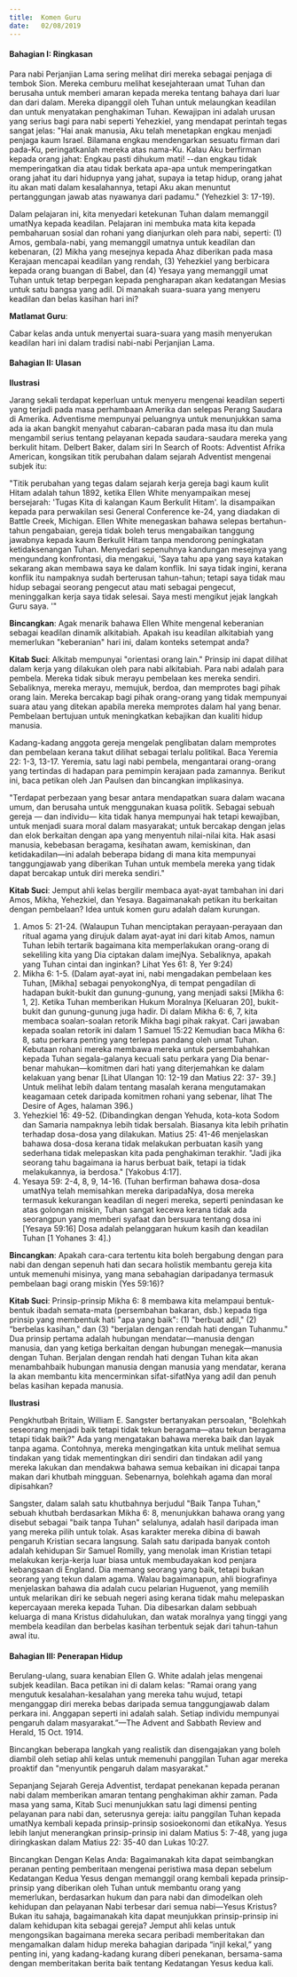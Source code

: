 ```yaml
---
title:  Komen Guru
date:   02/08/2019
---
```


#### Bahagian I: Ringkasan

Para nabi Perjanjian Lama sering melihat diri mereka sebagai penjaga di tembok Sion. Mereka cemburu melihat kesejahteraan umat Tuhan dan berusaha untuk memberi amaran kepada mereka tentang bahaya dari luar dan dari dalam. Mereka dipanggil oleh Tuhan untuk melaungkan keadilan dan untuk menyatakan penghakiman Tuhan. Kewajipan ini adalah urusan yang serius bagi para nabi seperti Yehezkiel, yang mendapat perintah tegas sangat jelas: "Hai anak manusia, Aku telah menetapkan engkau menjadi penjaga kaum Israel. Bilamana engkau mendengarkan sesuatu firman dari pada-Ku, peringatkanlah mereka atas nama-Ku.  Kalau Aku berfirman kepada orang jahat: Engkau pasti dihukum mati! --dan engkau tidak memperingatkan dia atau tidak berkata apa-apa untuk memperingatkan orang jahat itu dari hidupnya yang jahat, supaya ia tetap hidup, orang jahat itu akan mati dalam kesalahannya, tetapi Aku akan menuntut pertanggungan jawab atas nyawanya dari padamu." (Yehezkiel 3: 17-19).

Dalam pelajaran ini, kita menyedari ketekunan Tuhan dalam memanggil umatNya kepada keadilan. Pelajaran ini membuka mata kita kepada pembaharuan sosial dan rohani yang dianjurkan oleh para nabi, seperti: (1) Amos, gembala-nabi, yang memanggil umatnya untuk keadilan dan kebenaran, (2) Mikha yang mesejnya kepada Ahaz diberikan pada masa Kerajaan mencapai keadilan yang rendah, (3) Yehezkiel yang berbicara kepada orang buangan di Babel, dan (4) Yesaya yang memanggil umat Tuhan untuk tetap berpegan kepada pengharapan akan kedatangan Mesias untuk satu bangsa yang adil. Di manakah suara-suara yang menyeru keadilan dan belas kasihan hari ini?

**Matlamat Guru**: 

Cabar kelas anda untuk menyertai suara-suara yang masih menyerukan keadilan hari ini dalam tradisi nabi-nabi Perjanjian Lama.
 
#### Bahagian II: Ulasan

**Ilustrasi**

Jarang sekali terdapat keperluan untuk menyeru mengenai keadilan seperti yang terjadi pada masa perhambaan Amerika dan selepas Perang Saudara di Amerika. Adventisme mempunyai peluangnya untuk menunjukkan sama ada ia akan bangkit menyahut cabaran-cabaran pada masa itu dan mula mengambil serius tentang pelayanan kepada saudara-saudara mereka yang berkulit hitam. Delbert Baker, dalam siri In Search of Roots: Adventist Afrika American, kongsikan titik perubahan dalam sejarah Adventist mengenai subjek itu:

"Titik perubahan yang tegas dalam sejarah kerja gereja bagi kaum kulit Hitam  adalah tahun 1892, ketika Ellen White menyampaikan mesej bersejarah: 'Tugas Kita di kalangan Kaum Berkulit Hitam'. Ia disampaikan kepada para perwakilan sesi General Conference ke-24, yang diadakan di Battle Creek, Michigan. Ellen White menegaskan bahawa selepas bertahun-tahun pengabaian, gereja tidak boleh terus mengabaikan tanggung jawabnya kepada kaum Berkulit Hitam tanpa mendorong peningkatan ketidaksenangan Tuhan. Menyedari sepenuhnya kandungan mesejnya yang mengundang konfrontasi, dia mengakui, 'Saya tahu apa yang saya katakan sekarang akan membawa saya ke dalam konflik. Ini saya tidak ingini, kerana konflik itu nampaknya sudah berterusan tahun-tahun; tetapi saya tidak mau hidup sebagai seorang pengecut atau mati sebagai pengecut, meninggalkan kerja saya tidak selesai. Saya mesti mengikut jejak langkah Guru saya. '"
 
**Bincangkan**: Agak menarik bahawa Ellen White mengenal keberanian sebagai keadilan dinamik alkitabiah. Apakah isu keadilan alkitabiah yang memerlukan "keberanian" hari ini, dalam konteks setempat anda?

**Kitab Suci**: Alkitab mempunyai  "orientasi orang lain." Prinsip ini dapat dilihat dalam kerja yang dilakukan oleh para nabi alkitabiah. Para nabi adalah para pembela. Mereka tidak sibuk merayu pembelaan kes mereka sendiri. Sebaliknya, mereka merayu, memujuk, berdoa, dan memprotes bagi pihak orang lain. Mereka bercakap bagi pihak orang-orang yang tidak mempunyai suara atau yang ditekan apabila mereka memprotes dalam hal yang benar. Pembelaan bertujuan untuk meningkatkan kebajikan dan kualiti hidup manusia.
 
Kadang-kadang anggota gereja mengelak penglibatan dalam memprotes dan pembelaan kerana takut dilihat sebagai terlalu politikal. Baca Yeremia 22: 1-3, 13-17. Yeremia, satu lagi nabi pembela, mengantarai orang-orang yang tertindas di hadapan para pemimpin kerajaan pada zamannya. Berikut ini, baca petikan oleh Jan Paulsen dan bincangkan implikasinya.

"Terdapat perbezaan yang besar antara mendapatkan suara dalam wacana umum, dan berusaha untuk menggunakan kuasa politik. Sebagai sebuah gereja — dan individu— kita  tidak hanya mempunyai hak tetapi kewajiban, untuk menjadi suara moral dalam masyarakat; untuk bercakap dengan jelas dan elok berkaitan dengan apa yang menyentuh nilai-nilai kita. Hak asasi manusia, kebebasan beragama, kesihatan awam, kemiskinan, dan ketidakadilan—ini  adalah beberapa bidang di mana kita mempunyai tanggungjawab yang diberikan Tuhan untuk membela mereka yang tidak dapat bercakap untuk diri mereka sendiri." 

**Kitab Suci**: Jemput ahli kelas bergilir membaca ayat-ayat tambahan ini dari Amos, Mikha, Yehezkiel, dan Yesaya. Bagaimanakah petikan itu berkaitan dengan pembelaan? Idea untuk komen guru adalah dalam kurungan.

1. Amos 5: 21-24. (Walaupun Tuhan menciptakan perayaan-perayaan dan ritual agama yang dirujuk dalam ayat-ayat ini  dari kitab Amos, namun Tuhan lebih tertarik  bagaimana kita memperlakukan orang-orang di sekeliling kita yang Dia ciptakan dalam imejNya. Sebaliknya, apakah yang Tuhan cintai dan inginkan? Lihat Yes 61: 8, Yer 9:24)
2. Mikha 6: 1-5. (Dalam ayat-ayat ini, nabi mengadakan pembelaan kes Tuhan, [Mikha] sebagai penyokongNya, di tempat pengadilan di hadapan bukit-bukit dan gunung-gunung, yang menjadi saksi [Mikha 6: 1, 2]. Ketika Tuhan memberikan Hukum Moralnya [Keluaran 20], bukit-bukit dan gunung-gunung juga hadir.  Di dalam Mikha 6: 6, 7, kita membaca soalan-soalan retorik Mikha bagi pihak rakyat. Cari jawaban kepada soalan retorik ini dalam 1 Samuel 15:22 Kemudian baca Mikha 6: 8, satu perkara penting  yang terlepas pandang oleh umat Tuhan. Kebutaan rohani mereka membawa mereka untuk persembahahkan kepada Tuhan segala-galanya kecuali satu perkara yang Dia benar-benar mahukan—komitmen  dari hati yang diterjemahkan ke dalam kelakuan  yang benar [Lihat Ulangan 10: 12-19 dan Matius 22: 37- 39.] Untuk melihat lebih dalam tentang masalah kerana mengutamakan keagamaan cetek daripada komitmen rohani yang sebenar, lihat The Desire of Ages, halaman 396.)
3. Yehezkiel 16: 49-52. (Dibandingkan dengan Yehuda, kota-kota Sodom dan Samaria nampaknya lebih tidak bersalah. Biasanya kita lebih prihatin terhadap dosa-dosa yang dilakukan. Matius 25: 41-46 menjelaskan bahawa dosa-dosa kerana tidak melakukan perbuatan kasih yang sederhana tidak melepaskan kita pada penghakiman terakhir. "Jadi jika seorang tahu bagaimana ia harus berbuat baik, tetapi ia tidak melakukannya, ia berdosa." [Yakobus 4:17].  
4. Yesaya 59: 2-4, 8, 9, 14-16. (Tuhan berfirman bahawa dosa-dosa umatNya telah memisahkan mereka daripadaNya, dosa mereka termasuk kekurangan keadilan di negeri mereka, seperti penindasan ke atas golongan  miskin, Tuhan sangat kecewa kerana tidak ada seorangpun yang  memberi syafaat dan bersuara tentang dosa ini [Yesaya 59:16] Dosa adalah pelanggaran hukum kasih dan keadilan Tuhan [1 Yohanes 3: 4].)

**Bincangkan**: Apakah cara-cara tertentu  kita boleh bergabung dengan para nabi dan dengan sepenuh hati dan secara holistik membantu gereja kita untuk memenuhi misinya, yang mana sebahagian daripadanya termasuk pembelaan bagi orang miskin (Yes 59:16)?

**Kitab Suci**: Prinsip-prinsip Mikha 6: 8 membawa kita melampaui bentuk-bentuk ibadah semata-mata (persembahan bakaran, dsb.) kepada tiga prinsip yang membentuk hati "apa yang baik": (1) "berbuat adil," (2) “berbelas kasihan," dan (3) "berjalan dengan rendah hati dengan Tuhanmu."  Dua prinsip pertama adalah hubungan mendatar—manusia  dengan manusia, dan yang ketiga berkaitan dengan hubungan menegak—manusia  dengan Tuhan.  Berjalan dengan rendah hati dengan Tuhan kita akan menambahbaik hubungan manusia dengan manusia yang mendatar, kerana Ia akan membantu kita mencerminkan sifat-sifatNya yang adil dan penuh belas kasihan kepada manusia.

**Ilustrasi**

Pengkhutbah Britain, William E. Sangster bertanyakan persoalan, "Bolehkah seseorang menjadi baik tetapi  tidak tekun beragama—atau tekun beragama tetapi tidak baik?"  Ada yang mengatakan bahawa mereka baik dan layak tanpa agama. Contohnya, mereka mengingatkan kita untuk melihat semua tindakan yang tidak mementingkan diri sendiri dan tindakan adil yang mereka lakukan dan mendakwa bahawa semua kebaikan ini dicapai tanpa makan dari khutbah mingguan. Sebenarnya, bolehkah agama dan moral dipisahkan?

Sangster, dalam salah satu khutbahnya berjudul "Baik Tanpa Tuhan," sebuah khutbah berdasarkan Mikha 6: 8, menunjukkan bahawa orang yang disebut sebagai "baik tanpa Tuhan" selalunya, adalah hasil daripada iman yang mereka pilih untuk tolak. Asas karakter mereka dibina di bawah pengaruh Kristian secara langsung. Salah satu daripada banyak contoh adalah kehidupan Sir Samuel Romilly, yang menolak iman Kristian tetapi melakukan kerja-kerja luar biasa untuk membudayakan kod penjara kebangsaan di England. Dia memang seorang yang baik, tetapi bukan seorang yang tekun dalam agama. Walau bagaimanapun, ahli biografinya menjelaskan bahawa dia adalah cucu pelarian Huguenot, yang memilih untuk melarikan diri ke sebuah negeri asing kerana tidak mahu melepaskan kepercayaan mereka kepada Tuhan. Dia dibesarkan dalam sebbuah keluarga di mana Kristus didahulukan, dan watak moralnya yang tinggi yang membela keadilan dan berbelas kasihan terbentuk sejak dari tahun-tahun awal itu. 

#### Bahagian III: Penerapan Hidup

Berulang-ulang, suara kenabian Ellen G. White adalah jelas mengenai subjek keadilan. Baca petikan ini di dalam kelas: "Ramai orang yang mengutuk kesalahan-kesalahan yang mereka tahu wujud, tetapi menganggap diri mereka bebas daripada semua tanggungjawab dalam perkara ini. Anggapan seperti ini adalah salah. Setiap individu mempunyai pengaruh dalam masyarakat.”—The Advent and Sabbath Review and Herald, 15 Oct.  1914.

Bincangkan beberapa langkah yang realistik dan disengajakan yang boleh diambil oleh setiap ahli kelas untuk memenuhi panggilan Tuhan agar mereka proaktif dan "menyuntik pengaruh dalam masyarakat."

Sepanjang Sejarah Gereja Adventist, terdapat penekanan kepada peranan nabi dalam memberikan amaran tentang penghakiman akhir zaman.  Pada masa yang sama, Kitab Suci menunjukkan satu lagi dimensi penting pelayanan para nabi dan, seterusnya   gereja: iaitu panggilan Tuhan kepada umatNya kembali kepada prinsip-prinsip sosioekonomi dan etikaNya. Yesus lebih lanjut menerangkan prinsip-prinsip ini dalam Matius 5: 7-48, yang juga diringkaskan dalam Matius 22: 35-40 dan Lukas 10:27.

Bincangkan Dengan Kelas Anda: Bagaimanakah kita dapat seimbangkan peranan penting pemberitaan mengenai peristiwa masa depan sebelum Kedatangan Kedua Yesus dengan memanggil orang kembali kepada prinsip-prinsip yang diberikan oleh Tuhan untuk membantu orang yang memerlukan, berdasarkan hukum dan para nabi dan dimodelkan oleh kehidupan dan pelayanan Nabi terbesar dari semua nabi—Yesus  Kristus? Bukan itu sahaja, bagaimanakah kita dapat meunjukkan prinsip-prinsip ini dalam kehidupan kita sebagai gereja? Jemput ahli kelas untuk mengongsikan bagaimana mereka secara peribadi memberitakan dan mengamalkan dalam hidup mereka  bahagian daripada “injil kekal,”  yang penting ini, yang  kadang-kadang kurang diberi penekanan,  bersama-sama dengan memberitakan berita baik tentang Kedatangan  Yesus kedua kali.